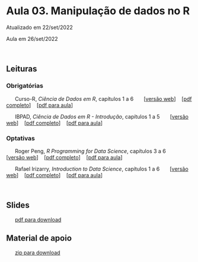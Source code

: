 
# Aula 03. Manipulação de dados no R

Atualizado em 22/set/2022

Aula em 26/set/2022

<br>

## Leituras

### Obrigatórias 

&nbsp;&nbsp;&nbsp;&nbsp;&nbsp; Curso-R, *Ciência de Dados em R*, capítulos 1 a 6 &nbsp;&nbsp;&nbsp;&nbsp;&nbsp; [[versão web](https://livro.curso-r.com/index.html)] &nbsp;&nbsp; [[pdf completo](https://livro.curso-r.com/livro-curso-r.pdf)] &nbsp;&nbsp; [[pdf para aula](leituras/curso-r-livro-cap1a6.pdf)] 

&nbsp;&nbsp;&nbsp;&nbsp;&nbsp; IBPAD, *Ciência de Dados em R - Introdução*, capítulos 1 a 5 &nbsp;&nbsp;&nbsp;&nbsp;&nbsp; [[versão web](https://cdr.ibpad.com.br/index.html)] &nbsp;&nbsp; [[pdf completo](https://cdr.ibpad.com.br/cdr-intro.pdf)] &nbsp;&nbsp; [[pdf para aula](leituras/ibpad-livro-cap1a6.pdf)] 
 


### Optativas

&nbsp;&nbsp;&nbsp;&nbsp;&nbsp; Roger Peng, *R Programming for Data Science*, capítulos 3 a 6 &nbsp;&nbsp;&nbsp;&nbsp;&nbsp; [[versão web](https://bookdown.org/rdpeng/rprogdatascience/)] &nbsp;&nbsp; [[pdf completo](https://leanpub.com/rprogramming)] &nbsp;&nbsp; [[pdf para aula](leituras/roger-peng-cap3a6.pdf)] 

&nbsp;&nbsp;&nbsp;&nbsp;&nbsp; Rafael Irizarry, *Introduction to Data Science*, capítulos 1 a 6  &nbsp;&nbsp;&nbsp;&nbsp;&nbsp; [[versão web](https://rafalab.github.io/dsbook/)] &nbsp;&nbsp; [[pdf completo](https://leanpub.com/datasciencebook)] &nbsp;&nbsp; [[pdf para aula](leituras/rafael-irizarry-cap1a5.pdf)] 

<br>

## Slides 

&nbsp;&nbsp;&nbsp;&nbsp;&nbsp; [pdf para download](slides/MQ_2022_Aula_03.pdf)

## Material de apoio
 
&nbsp;&nbsp;&nbsp;&nbsp;&nbsp; [zip para download](material-apoio.zip)



